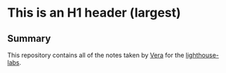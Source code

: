 # This is an H1 header (largest)
## Summary 

This repository contains all of the notes taken by [Vera](https://github.com/Vera-Galenko) for the [lighthouse-labs](https://github.com/lighthouse-labs).

